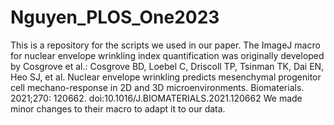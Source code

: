 # Nguyen_PLOS_One2023
This is a repository for the scripts we used in our paper.
The ImageJ macro for nuclear envelope wrinkling index quantification was originally developed by Cosgrove et al.:
Cosgrove BD, Loebel C, Driscoll TP, Tsinman TK, Dai EN, Heo SJ, et al. Nuclear envelope wrinkling predicts mesenchymal progenitor cell mechano-response in 2D and 3D microenvironments. Biomaterials. 2021;270: 120662. doi:10.1016/J.BIOMATERIALS.2021.120662
We made minor changes to their macro to adapt it to our data.
